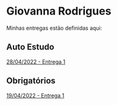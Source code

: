 # Giovanna Rodrigues
Minhas entregas estão definidas aqui:
## Auto Estudo
<a href="https://github.com/gio-rodrigues0/modulo2/03_AUT_EST_ENTREGA/Semana 2/app_11.js"> 28/04/2022 - Entrega 1 </a>
## Obrigatórios
<a href="https://github.com/Intelihub/Template_Aluno/blob/main/03_EX_OBRIGATORIOS/Coloque%20aqui%20entregas%20de%20exerc%C3%ADcios%20obrigat%C3%B3rios.rtf"> 19/04/2022 - Entrega 1 </a>
